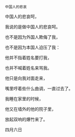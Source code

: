    中国人的悲哀 

   中国人的悲哀呵，

   我说的是做中国人的悲哀呵。

   也不是因为外国人欺侮了我，

   也不是因为本国人迫压了我：

   他并不指着姓名要打我，

   也并不喊着姓名来骂我。

   他只是向我对面走来，

   嘴里哼着些什么曲调，一直过去了。

   我睡在家里的时候，

   他又在墙外的他的院子里，

   放起双响的爆竹来了。

   四月六日

